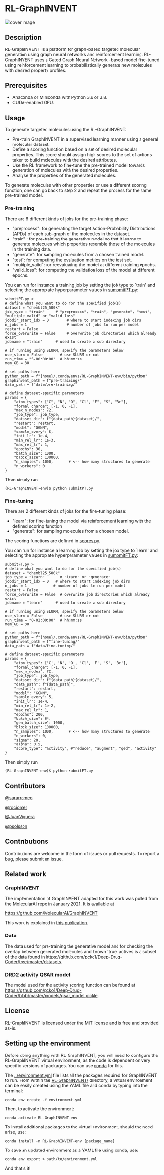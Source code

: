 # RL-GraphINVENT

![cover image](./cover-pic.png)

## Description
RL-GraphINVENT is a platform for graph-based targeted molecular generation using graph neural networks and reinforcement learning. RL-GraphINVENT uses a Gated Graph Neural Network -based model fine-tuned using reinforcement learning to probabilistically generate new molecules with desired property profiles.

## Prerequisites
* Anaconda or Miniconda with Python 3.6 or 3.8.
* CUDA-enabled GPU.

## Usage
To generate targeted molecules using the RL-GraphINVENT:
* Pre-train GraphINVENT in a supervised learning manner using a general molecular dataset.
* Define a scoring function based on a set of desired molecular properties. This score should assign high scores to the set of actions taken to build molecules with the desired attributes.
* Use the RL framework to fine-tune the pre-trained model towards generation of molecules with the desired properties.
* Analyse the properties of the generated molecules.

To generate molecules with other properties or use a different scoring function, one can go back to step 2 and repeat the process for the same pre-trained model.

### Pre-training
There are 6 different kinds of jobs for the pre-training phase:
* "preprocess": for generating the target Action-Probability Distributions (APDs) of each sub-graph of the molecules in the dataset.
* "train" : for pre-training the generative model so that it learns to generate molecules which properties resemble those of the molecules in the training data.
* "generate": for sampling molecules from a chosen trained model.
* "test": for computing the evaluation metrics on the test set.
* "multiple_valid": for reevaluating the model at different training epochs.
* "valid_loss": for computing the validation loss of the model at different epochs.

You can run for instance a training job by setting the job type to `train' and selecting the appropiate hyperparameter values in [sumbmitPT.py](./submitPT.py):
```
submitPT.py >
# define what you want to do for the specified job(s)
dataset = "chembl25_500k"
job_type = "train"     # "preprocess", "train", "generate", "test", "multiple_valid" or "valid_loss"
jobdir_start_idx = 0        # where to start indexing job dirs
n_jobs = 1                  # number of jobs to run per model
restart = False
force_overwrite = False     # overwrite job directories which already exist
jobname = "train"      # used to create a sub directory

# if running using SLURM, specify the parameters below
use_slurm = False        # use SLURM or not
run_time = "5-00:00:00"  # hh:mm:ss
mem_GB = 30

# set paths here
python_path = f"{home}/.conda/envs/RL-GraphINVENT-env/bin/python"
graphinvent_path = f"pre-training/"
data_path = f"data/pre-training/"

# define dataset-specific parameters
params = {
    "atom_types": ["C", "N", "O", "Cl", "F", "S", "Br"],
    "formal_charge": [-1, 0, +1],
    "max_n_nodes": 72,
    "job_type": job_type,
    "dataset_dir": f"{data_path}{dataset}/",
    "restart": restart,
    "model": "GGNN",
    "sample_every": 5,
    "init_lr": 1e-4,
    "min_rel_lr": 1e-3,
    "max_rel_lr": 1,
    "epochs": 30,
    "batch_size": 1000,
    "block_size": 100000,
    "n_samples": 1000,       # <-- how many structures to generate
    "n_workers": 0
}
```
Then simply run
```
(RL-GraphINVENT-env)$ python submitPT.py
```

### Fine-tuning
There are 2 different kinds of jobs for the fine-tuning phase:
* "learn": for fine-tuning the model via reinforcement learning with the defined scoring function
* "generate": for sampling molecules from a chosen model.

The scoring functions are defined in [scores.py](./fine-tuning/scores.py).

You can run for instance a learning job by setting the job type to `learn' and selecting the appropiate hyperparameter values in [sumbmitFT.py](./submitFT.py):
```
submitFT.py >
# define what you want to do for the specified job(s)
dataset = "chembl25_500k"
job_type = "learn"       # "learn" or "generate"
jobdir_start_idx = 0   # where to start indexing job dirs
n_jobs = 1            # number of jobs to run per model
restart = False
force_overwrite = False  # overwrite job directories which already exist
jobname = "learn"      # used to create a sub directory

# if running using SLURM, specify the parameters below
use_slurm = False        # use SLURM or not
run_time = "0-02:00:00"  # hh:mm:ss
mem_GB = 30

# set paths here
python_path = f"{home}/.conda/envs/RL-GraphINVENT-env/bin/python"
graphinvent_path = f"fine-tuning/"
data_path = f"data/fine-tuning/"

# define dataset-specific parameters
params = {
    "atom_types": ['C', 'N', 'O', 'Cl', 'F', 'S', 'Br'],
    "formal_charge": [-1, 0, +1],
    "max_n_nodes": 72,
    "job_type": job_type,
    "dataset_dir": f"{data_path}{dataset}/",
    "data_path": f"{data_path}",
    "restart": restart,
    "model": "GGNN",
    "sample_every": 5,
    "init_lr": 1e-4,
    "min_rel_lr": 1e-2,
    "max_rel_lr": 1,
    "epochs": 200,
    "batch_size": 64,
    "gen_batch_size": 1000,
    "block_size": 100000,
    "n_samples": 1000,       # <-- how many structures to generate
    "n_workers": 0,
    "sigma": 20,
    "alpha": 0.5,
    "score_type": "activity", #"reduce", "augment", "qed", "activity"
}
```

Then simply run
```
(RL-GraphINVENT-env)$ python submitFT.py
```

## Contributors
[@sararromeo](https://www.github.com/sararromeo)

[@rociomer](https://www.github.com/rociomer)

[@JuanViguera](https://www.github.com/JuanViguera)

[@psolsson](https://www.github.com/psolsson)

## Contributions

Contributions are welcome in the form of issues or pull requests. To report a bug, please submit an issue.


## Related work
### GraphINVENT
The implementation of GraphINVENT adapted for this work was pulled from the MolecularAI repo in January 2021. It is available at

https://github.com/MolecularAI/GraphINVENT

This work is explained in [this publication](https://doi.org/10.1088/2632-2153/abcf91).


### Data
The data used for pre-training the generative model and for checking the overlap between generated molecules and known 'true' actives is a subset of the data found in https://github.com/pcko1/Deep-Drug-Coder/tree/master/datasets.

### DRD2 activity QSAR model
The model used for the activity scoring function can be found at https://github.com/pcko1/Deep-Drug-Coder/blob/master/models/qsar_model.pickle.


## License

RL-GraphINVENT is licensed under the MIT license and is free and provided as-is.

## Setting up the environment
Before doing anything with RL-GraphINVENT, you will need to configure the RL-GraphINVENT virtual environment, as the code is dependent on very specific versions of packages. You can use [conda](https://docs.conda.io/en/latest/) for this.

The [../environment.yml](../environment.yml) file lists all the packages required for GraphINVENT to run. From within the [RL-GraphINVENT/](../) directory, a virtual environment can be easily created using the YAML file and conda by typing into the terminal:

```
conda env create -f environment.yml
```

Then, to activate the environment:

```
conda activate RL-GraphINVENT-env
```

To install additional packages to the virtual environment, should the need arise, use:

```
conda install -n RL-GraphINVENT-env {package_name}
```

To save an updated environment as a YAML file using conda, use:

```
conda env export > path/to/environment.yml
```

And that's it!

